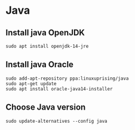 # Java

## Install java OpenJDK

```text
sudo apt install openjdk-14-jre
```

## Install java Oracle

```text
sudo add-apt-repository ppa:linuxuprising/java
sudo apt-get update
sudo apt install oracle-java14-installer
```

## Choose Java version

```text
sudo update-alternatives --config java
```



